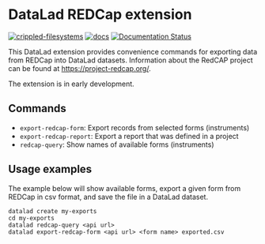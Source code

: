 # DataLad REDCap extension

[![crippled-filesystems](https://github.com/datalad/datalad-redcap/workflows/crippled-filesystems/badge.svg)](https://github.com/datalad/datalad-redcap/actions/workflows/test_crippledfs.yml)
[![docs](https://github.com/datalad/datalad-redcap/workflows/docs/badge.svg)](https://github.com/datalad/datalad-redcap/actions/workflows/docbuild.yml)
[![Documentation Status](https://readthedocs.org/projects/datalad-redcap/badge/?version=latest)](http://docs.datalad.org/projects/redcap/en/latest/?badge=latest)

This DataLad extension provides convenience commands for exporting data from REDCap into DataLad datasets.
Information about the RedCAP project can be found at https://project-redcap.org/.

The extension is in early development.

## Commands
- `export-redcap-form`: Export records from selected forms (instruments)
- `export-redcap-report`: Export a report that was defined in a project
- `redcap-query`: Show names of available forms (instruments)

## Usage examples
The example below will show available forms, export a given form from REDCap in csv format, and save the file in a DataLad dataset.
```
datalad create my-exports
cd my-exports
datalad redcap-query <api url>
datalad export-redcap-form <api url> <form name> exported.csv
```

